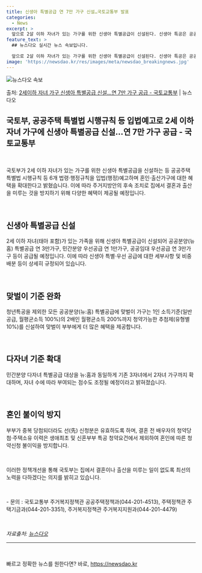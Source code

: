 ```yaml
---
title: 신생아 특별공급 연 7만 가구 신설…국토교통부 발표
categories:
  - News
excerpt: >
  앞으로 2살 이하 자녀가 있는 가구를 위한 신생아 특별공급이 신설된다. 신생아 특공은 공공과 민간분양, 공공…
feature_text: >
  ## 뉴스다오 실시간 뉴스 속보입니다.

  앞으로 2살 이하 자녀가 있는 가구를 위한 신생아 특별공급이 신설된다. 신생아 특공은 공공과 민간분양, 공공…
image: 'https://newsdao.kr/res/images/meta/newsdao_breakingnews.jpg'
---
```


![뉴스다오 속보](https://newsdao.kr/res/images/meta/newsdao_breakingnews.jpg)

<p>출처: <a href="https://newsdao.kr/2686" rel="dofollow">2세이하 자녀 가구 신생아 특별공급 신설…연 7만 가구 공급 - 국토교통부</a> | 뉴스다오</p>

<h2 data-ke-size="size26">국토부, 공공주택 특별법 시행규칙 등 입법예고로 2세 이하 자녀 가구에 신생아 특별공급 신설…연 7만 가구 공급 - 국토교통부</h2>
<p data-ke-size="size16">&nbsp;</p>
국토부가 2세 이하 자녀가 있는 가구를 위한 신생아 특별공급을 신설하는 등 공공주택 특별법 시행규칙 등 6개 법령·행정규칙을 입법(행정)예고하며 혼인·출산가구에 대한 혜택을 확대한다고 밝혔습니다. 이에 따라 주거지방안의 후속 조치로 집에서 결혼과 출산을 미루는 것을 방지하기 위해 다양한 혜택이 제공될 예정입니다.
<p data-ke-size="size16">&nbsp;</p>

<h2 data-ke-size="size24">신생아 특별공급 신설</h2>
<p data-ke-size="size16">2세 이하 자녀(태아 포함)가 있는 가족을 위해 신생아 특별공급이 신설되어 공공분양(뉴 홈) 특별공급 연 3만가구, 민간분양 우선공급 연 1만가구, 공공임대 우선공급 연 3만가구 등이 공급될 예정입니다. 이에 따라 신생아 특별·우선 공급에 대한 세부사항 및 비중 배분 등이 상세히 규정되어 있습니다.</p>
<p data-ke-size="size16">&nbsp;</p>

<h2 data-ke-size="size24">맞벌이 기준 완화</h2>
<p data-ke-size="size16">청년특공을 제외한 모든 공공분양(뉴:홈) 특별공급에 맞벌이 가구는 1인 소득기준(일반공급, 월평균소득 100%)의 2배인 월평균소득 200%까지 청약가능한 추첨제(유형별 10%)를 신설하여 맞벌이 부부에게 더 많은 혜택을 제공합니다.</p>
<p data-ke-size="size16">&nbsp;</p>

<h2 data-ke-size="size24">다자녀 기준 확대</h2>
<p data-ke-size="size16">민간분양 다자녀 특별공급 대상을 뉴:홈과 동일하게 기존 3자녀에서 2자녀 가구까지 확대하며, 자녀 수에 따라 부여되는 점수도 조정될 예정이라고 밝혀졌습니다.</p>
<p data-ke-size="size16">&nbsp;</p>

<h2 data-ke-size="size24">혼인 불이익 방지</h2>
<p data-ke-size="size16">부부가 중복 당첨되더라도 선(先) 신청분은 유효하도록 하며, 결혼 전 배우자의 청약당첨⋅주택소유 이력은 생애최초 및 신혼부부 특공 청약요건에서 제외하여 혼인에 따른 청약신청 불이익을 방지합니다.</p>
<p data-ke-size="size16">&nbsp;</p>

이러한 정책개선을 통해 국토부는 집에서 결혼이나 출산을 미루는 일이 없도록 최선의 노력을 다하겠다는 의지를 밝히고 있습니다.
<p data-ke-size="size16">&nbsp;</p>
- 문의 : 국토교통부 주거복지정책관 공공주택정책과(044-201-4513), 주택정책관 주택기금과(044-201-3351), 주거복지정책관 주거복지지원과(044-201-4479)
<p data-ke-size="size16">&nbsp;</p>
<em>자료출처: <a href="https://newsdao.kr/2686">뉴스다오</a></em>
<hr>
<p data-ke-size="size16">&nbsp;</p> 

빠르고 정확한 뉴스를 원한다면? 바로, <a href="https://newsdao.kr" rel="dofollow">https://newsdao.kr</a>


    

